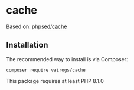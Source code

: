 # cache

Based on: [phpsed/cache](https://github.com/phpsed/cache)

Installation
------------

The recommended way to install is via Composer:

```
composer require vairogs/cache
```

This package requires at least PHP 8.1.0
